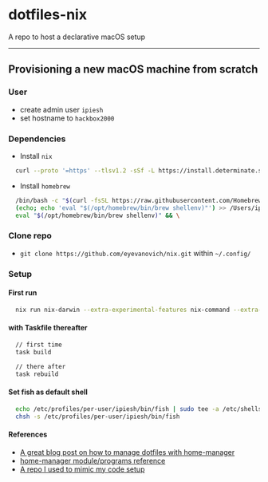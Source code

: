 # dotfiles-nix

A repo to host a declarative macOS setup

---

## Provisioning a new macOS machine from scratch

### User

- create admin user `ipiesh`
- set hostname to `hackbox2000`

### Dependencies

- Install `nix`

```bash
  curl --proto '=https' --tlsv1.2 -sSf -L https://install.determinate.systems/nix | sh -s -- install
```

- Install `homebrew`

```bash
  /bin/bash -c "$(curl -fsSL https://raw.githubusercontent.com/Homebrew/install/HEAD/install.sh)" && \
  (echo; echo 'eval "$(/opt/homebrew/bin/brew shellenv)"') >> /Users/ipiesh/.zprofile && \
  eval "$(/opt/homebrew/bin/brew shellenv)" && \
```

### Clone repo

- `git clone https://github.com/eyevanovich/nix.git` within `~/.config/`

### Setup

#### First run

```bash
  nix run nix-darwin --extra-experimental-features nix-command --extra-experimental-features flakes -- switch --flake ~/.config/nix
```

#### with Taskfile thereafter

```bash
  // first time
  task build

  // there after
  task rebuild
```

#### Set fish as default shell
```bash
  echo /etc/profiles/per-user/ipiesh/bin/fish | sudo tee -a /etc/shells && \
  chsh -s /etc/profiles/per-user/ipiesh/bin/fish
```

#### References
- [A great blog post on how to manage dotfiles with home-manager](https://alex.pearwin.com/2021/07/managing-dotfiles-with-nix/)
- [home-manager module/programs reference](https://github.com/nix-community/home-manager/tree/master/modules/programs)
- [A repo I used to mimic my code setup](https://github.com/ryan4yin/nix-darwin-kickstarter/tree/main)
